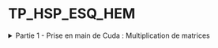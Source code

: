 # TP_HSP_ESQ_HEM 

<details>
 <summary>
 Partie 1 - Prise en main de Cuda : Multiplication de matrices
   </summary>
 Partie 2 - Premières couches du réseau de neurone LeNet-5 : Convolution 2D et subsampling
  
